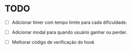 # TODO

- [ ] Adicionar timer com tempo limite para cada dificuldade.
- [ ] Adicionar modal para quando usuário ganhar ou perder.

- [ ] Melhorar código de verificação do hook
